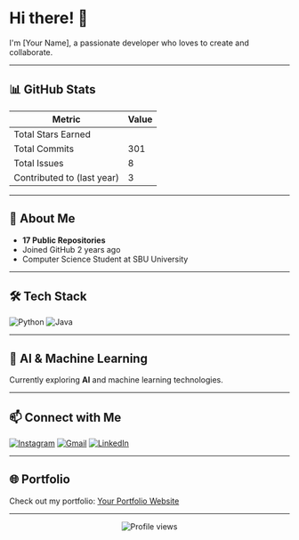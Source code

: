 # Hi there! 👋

I'm [Your Name], a passionate developer who loves to create and collaborate.

---

## 📊 GitHub Stats

| **Metric** | **Value** |
|------------|-----------|
| Total Stars Earned | |
| Total Commits | 301 |
| Total Issues | 8 |
| Contributed to (last year) | 3 |

---

## 🚀 About Me

- **17 Public Repositories**
- Joined GitHub 2 years ago
- Computer Science Student at SBU University

---

## 🛠️ Tech Stack

![Python](https://img.shields.io/badge/Python-3776AB?style=for-the-badge&logo=python&logoColor=white)
![Java](https://img.shields.io/badge/Java-ED8B00?style=for-the-badge&logo=openjdk&logoColor=white)

---

## 🤖 AI & Machine Learning

Currently exploring **AI** and machine learning technologies.

---

## 📫 Connect with Me

[![Instagram](https://img.shields.io/badge/Instagram-E4405F?style=for-the-badge&logo=instagram&logoColor=white)](https://instagram.com/yourprofile)
[![Gmail](https://img.shields.io/badge/Gmail-D14836?style=for-the-badge&logo=gmail&logoColor=white)](mailto:sepehrtavakoli0584@gmail.com)
[![LinkedIn](https://img.shields.io/badge/LinkedIn-0077B5?style=for-the-badge&logo=linkedin&logoColor=white)](https://linkedin.com/in/sepehr-tavakoli-5ba9a1354/?utm_source=share&utm_campaign=share_via&utm_content=profile&utm_medium=ios_app)

---

## 🌐 Portfolio

Check out my portfolio: [Your Portfolio Website](https://yourwebsite.com)

---

<p align="center">
  <img src="https://komarev.com/ghpvc/?username=yourusername&label=Profile%20views&color=0e75b6&style=flat" alt="Profile views" />
</p>
